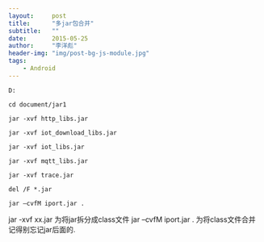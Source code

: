 ```yaml
---
layout:     post
title:      "多jar包合并"
subtitle:   ""
date:       2015-05-25
author:     "李洋彪"
header-img: "img/post-bg-js-module.jpg"
tags:
    - Android
---
```



    D:
    
    cd document/jar1
    
    jar -xvf http_libs.jar
    
    jar -xvf iot_download_libs.jar
    
    jar -xvf iot_libs.jar
    
    jar -xvf mqtt_libs.jar
    
    jar -xvf trace.jar
    
    del /F *.jar
    
    jar –cvfM iport.jar .


jar -xvf xx.jar 为将jar拆分成class文件
jar –cvfM iport.jar . 为将class文件合并  记得别忘记jar后面的.